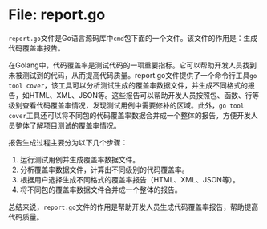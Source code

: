 # File: report.go

`report.go`文件是Go语言源码库中`cmd`包下面的一个文件。该文件的作用是：生成代码覆盖率报告。

在Golang中，代码覆盖率是测试代码的一项重要指标。它可以帮助开发人员找到未被测试到的代码，从而提高代码质量。report.go文件提供了一个命令行工具`go tool cover`，该工具可以分析测试生成的覆盖率数据文件，并生成不同格式的报告，如HTML、XML、JSON等。这些报告可以帮助开发人员按照包、函数、行等级别查看代码覆盖率情况，发现测试用例中需要修补的区域。此外，`go tool cover`工具还可以将不同包的代码覆盖率数据合并成一个整体的报告，方便开发人员整体了解项目测试的覆盖率情况。

报告生成过程主要分为以下几个步骤：

1. 运行测试用例并生成覆盖率数据文件。
2. 分析覆盖率数据文件，计算出不同级别的代码覆盖率。
3. 根据用户选择生成不同格式的覆盖率报告（HTML、XML、JSON等）。
4. 将不同包的覆盖率数据文件合并成一个整体的报告。

总结来说，`report.go`文件的作用是帮助开发人员生成代码覆盖率报告，帮助提高代码质量。

